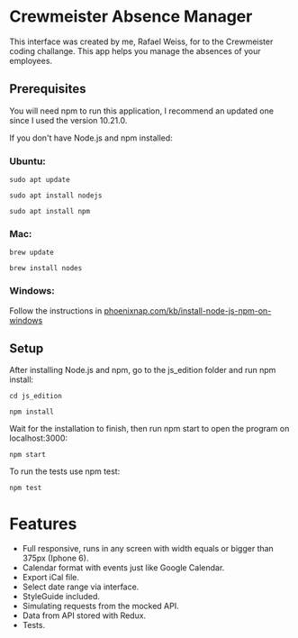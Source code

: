 # Crewmeister Absence Manager

This interface was created by me, Rafael Weiss, for to the Crewmeister coding challange. This app helps you manage the absences of your employees.

## Prerequisites

You will need npm to run this application, I recommend an updated one since I used the version 10.21.0.

If you don't have Node.js and npm installed:

### Ubuntu:

`sudo apt update`

`sudo apt install nodejs`

`sudo apt install npm`

### Mac:

`brew update`

`brew install nodes`

### Windows:

Follow the instructions in [phoenixnap.com/kb/install-node-js-npm-on-windows](https://phoenixnap.com/kb/install-node-js-npm-on-windows)

## Setup

After installing Node.js and npm, go to the js_edition folder and run npm install: 

`cd js_edition`

`npm install`

Wait for the installation to finish, then run npm start to open the program on localhost:3000:

`npm start`

To run the tests use npm test:

`npm test`



# Features
- Full responsive, runs in any screen with width equals or bigger than 375px (Iphone 6).
- Calendar format with events just like Google Calendar.
- Export iCal file.
- Select date range via interface.
- StyleGuide included.
- Simulating requests from the mocked API.
- Data from API stored with Redux.
- Tests.
